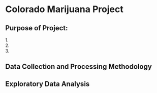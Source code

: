 # Colorado Marijuana Project

## Purpose of Project:<br>
1.<br>
2.<br>
3.<br>
## Data Collection and Processing Methodology<br>
## Exploratory Data Analysis<br>
## 

